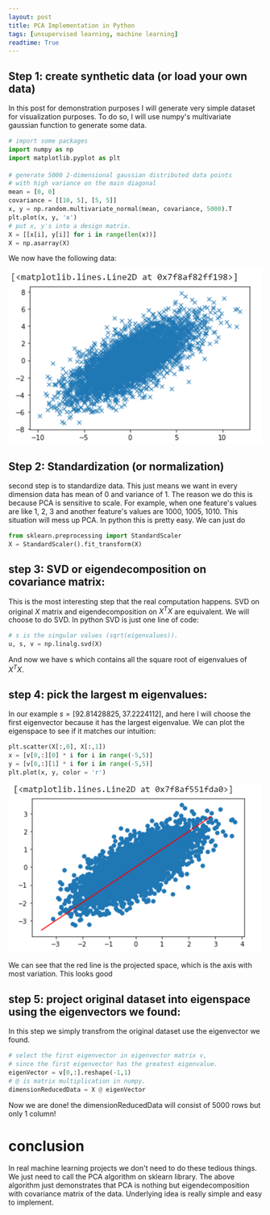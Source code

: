 ```yaml
---
layout: post
title: PCA Implementation in Python
tags: [unsupervised learning, machine learning]
readtime: True
---
```


## Step 1: create synthetic data (or load your own data)
In this post for demonstration purposes I will generate very simple dataset for visualization purposes. To do so,
I will use numpy's multivariate gaussian function to generate some data.
```python
# import some packages
import numpy as np
import matplotlib.pyplot as plt

# generate 5000 2-dimensional gaussian distributed data points
# with high variance on the main diagonal
mean = [0, 0]
covariance = [[10, 5], [5, 5]]
x, y = np.random.multivariate_normal(mean, covariance, 5000).T
plt.plot(x, y, 'x')
# put x, y's into a design matrix.
X = [[x[i], y[i]] for i in range(len(x))]
X = np.asarray(X)
```
We now have the following data:

![synthetic data](/assets/img/PCA_1.png "synthetic data that has main variation on the diagonal")

## Step 2: Standardization (or normalization)
second step is to standardize data. This just means we want in every dimension data has mean of 0 and variance of 1. The reason we do this is because PCA is sensitive to scale.
For example, when one feature's values are like 1, 2, 3 and another feature's values are 1000, 1005, 1010. This situation will mess up PCA. In python this is pretty easy.
We can just do
```python
from sklearn.preprocessing import StandardScaler
X = StandardScaler().fit_transform(X)
```
## step 3: SVD or eigendecomposition on covariance matrix:
This is the most interesting step that the real computation happens. SVD on original $X$ matrix and eigendecomposition on $X^{T}X$ are equivalent. We will choose to do SVD.
In python SVD is just one line of code:
```python
# s is the singular values (sqrt(eigenvalues)).
u, s, v = np.linalg.svd(X)
```
And now we have s which contains all the square root of eigenvalues of $X^{T}X$. 
## step 4: pick the largest m eigenvalues:
In our example $s = [92.81428825, 37.2224112]$, and here I will choose the first eigenvector because it has the largest eigenvalue.
We can plot the eigenspace to see if it matches our intuition:
```python
plt.scatter(X[:,0], X[:,1])
x = [v[0,:][0] * i for i in range(-5,5)]
y = [v[0,:][1] * i for i in range(-5,5)]
plt.plot(x, y, color = 'r')
```

![synthetic data](/assets/img/PCA_2.png "check eigenspace")

We can see that the red line is the projected space, which is the axis with most variation. This looks good

## step 5: project original dataset into eigenspace using the eigenvectors we found:
In this step we simply transfrom the original dataset use the eigenvector we found.
```python
# select the first eigenvector in eigenvector matrix v,
# since the first eigenvector has the greatest eigenvalue.
eigenVector = v[0,:].reshape(-1,1)
# @ is matrix multiplication in numpy.
dimensionReducedData = X @ eigenVector
```
Now we are done! the dimensionReducedData will consist of 5000 rows but only 1 column!
# conclusion
In real machine learning projects we don't need to do these tedious things. We just need to call the PCA algorithm on sklearn library. 
The above algorithm just demonstrates that PCA is nothing but eigendecomposition with covariance matrix of the data. 
Underlying idea is really simple and easy to implement.
